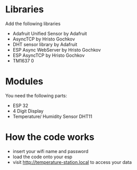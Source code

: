# Libraries

Add the following libraries </br>

- Adafruit Unified Sensor by Adafruit
- AsyncTCP by Hristo Gochkov
- DHT sensor library by Adafruit
- ESP Async WebServer by Hristo Gochkov
- ESP AsyncTCP by Hristo Gochkov
- TM1637 0

# Modules

You need the following parts: </br>

- ESP 32
- 4 Digit Display
- Temperature/ Humidity Sensor DHT11

# How the code works </br>

- insert your wifi name and password
- load the code onto your esp 
- visit http://temperature-station.local to access your data
